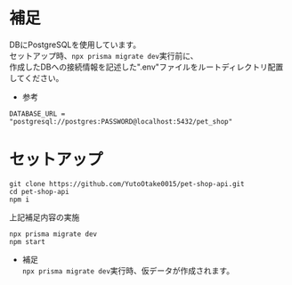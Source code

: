 # 補足
DBにPostgreSQLを使用しています。</br>
セットアップ時、`npx prisma migrate dev`実行前に、 </br>
作成したDBへの接続情報を記述した".env"ファイルをルートディレクトリ配置してください。

 - 参考
```.env
DATABASE_URL = "postgresql://postgres:PASSWORD@localhost:5432/pet_shop"
```

# セットアップ
```
git clone https://github.com/YutoOtake0015/pet-shop-api.git
cd pet-shop-api
npm i
```

上記補足内容の実施

```
npx prisma migrate dev
npm start
```

 - 補足</br>
`npx prisma migrate dev`実行時、仮データが作成されます。
